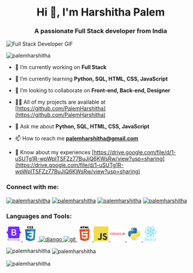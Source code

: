 <h1 align="center">Hi 👋, I'm Harshitha Palem</h1>
<h3 align="center">A passionate Full Stack developer from India</h3>
 <img src="C:\Users\palem_dgsd7xx\Downloads\watermarked_preview.mp4" alt="Full Stack Developer GIF" class="gif">

<p align="left"> <img src="https://komarev.com/ghpvc/?username=palemharshitha&label=Profile%20views&color=0e75b6&style=flat" alt="palemharshitha" /> </p>

- 🔭 I’m currently working on **Full Stack**

- 🌱 I’m currently learning **Python, SQL, HTML, CSS, JavaScript**

- 👯 I’m looking to collaborate on **Front-end, Back-end, Designer**

- 👨‍💻 All of my projects are available at [https://github.com/PalemHarshitha](https://github.com/PalemHarshitha)

- 💬 Ask me about **Python, SQL, HTML, CSS, JavaScript**

- 📫 How to reach me **palemharshitha@gmail.com**

- 📄 Know about my experiences [https://drive.google.com/file/d/1-uSUTg1R-wpWpITSFZz77BuJiQ6KWsRw/view?usp=sharing](https://drive.google.com/file/d/1-uSUTg1R-wpWpITSFZz77BuJiQ6KWsRw/view?usp=sharing)

<h3 align="left">Connect with me:</h3>
<p align="left">
<a href="https://linkedin.com/in/palemharshitha" target="blank"><img align="center" src="https://raw.githubusercontent.com/rahuldkjain/github-profile-readme-generator/master/src/images/icons/Social/linked-in-alt.svg" alt="palemharshitha" height="30" width="40" /></a>
<a href="https://kaggle.com/palemharshitha" target="blank"><img align="center" src="https://raw.githubusercontent.com/rahuldkjain/github-profile-readme-generator/master/src/images/icons/Social/kaggle.svg" alt="palemharshitha" height="30" width="40" /></a>
<a href="https://instagram.com/palemharshitha" target="blank"><img align="center" src="https://raw.githubusercontent.com/rahuldkjain/github-profile-readme-generator/master/src/images/icons/Social/instagram.svg" alt="palemharshitha" height="30" width="40" /></a>
<a href="https://www.hackerrank.com/palemharshitha" target="blank"><img align="center" src="https://raw.githubusercontent.com/rahuldkjain/github-profile-readme-generator/master/src/images/icons/Social/hackerrank.svg" alt="palemharshitha" height="30" width="40" /></a>
</p>

<h3 align="left">Languages and Tools:</h3>
<p align="left"> <a href="https://getbootstrap.com" target="_blank" rel="noreferrer"> <img src="https://raw.githubusercontent.com/devicons/devicon/master/icons/bootstrap/bootstrap-plain-wordmark.svg" alt="bootstrap" width="40" height="40"/> </a> <a href="https://www.w3schools.com/css/" target="_blank" rel="noreferrer"> <img src="https://raw.githubusercontent.com/devicons/devicon/master/icons/css3/css3-original-wordmark.svg" alt="css3" width="40" height="40"/> </a> <a href="https://www.djangoproject.com/" target="_blank" rel="noreferrer"> <img src="https://cdn.worldvectorlogo.com/logos/django.svg" alt="django" width="40" height="40"/> </a> <a href="https://git-scm.com/" target="_blank" rel="noreferrer"> <img src="https://www.vectorlogo.zone/logos/git-scm/git-scm-icon.svg" alt="git" width="40" height="40"/> </a> <a href="https://www.w3.org/html/" target="_blank" rel="noreferrer"> <img src="https://raw.githubusercontent.com/devicons/devicon/master/icons/html5/html5-original-wordmark.svg" alt="html5" width="40" height="40"/> </a> <a href="https://developer.mozilla.org/en-US/docs/Web/JavaScript" target="_blank" rel="noreferrer"> <img src="https://raw.githubusercontent.com/devicons/devicon/master/icons/javascript/javascript-original.svg" alt="javascript" width="40" height="40"/> </a> <a href="https://www.oracle.com/" target="_blank" rel="noreferrer"> <img src="https://raw.githubusercontent.com/devicons/devicon/master/icons/oracle/oracle-original.svg" alt="oracle" width="40" height="40"/> </a> <a href="https://www.python.org" target="_blank" rel="noreferrer"> <img src="https://raw.githubusercontent.com/devicons/devicon/master/icons/python/python-original.svg" alt="python" width="40" height="40"/> </a> <a href="https://reactjs.org/" target="_blank" rel="noreferrer"> <img src="https://raw.githubusercontent.com/devicons/devicon/master/icons/react/react-original-wordmark.svg" alt="react" width="40" height="40"/> </a> </p>

<p><img align="left" src="https://github-readme-stats.vercel.app/api/top-langs?username=palemharshitha&show_icons=true&locale=en&layout=compact" alt="palemharshitha" /></p>

<p>&nbsp;<img align="center" src="https://github-readme-stats.vercel.app/api?username=palemharshitha&show_icons=true&locale=en" alt="palemharshitha" /></p>

<p><img align="center" src="https://github-readme-streak-stats.herokuapp.com/?user=palemharshitha&" alt="palemharshitha" /></p>
